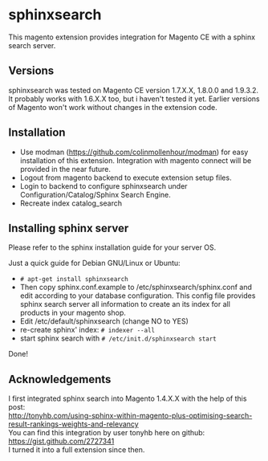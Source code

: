 sphinxsearch
============

This magento extension provides integration for Magento CE with a sphinx search server.

Versions
--------
sphinxsearch was tested on Magento CE version 1.7.X.X, 1.8.0.0 and 1.9.3.2.
It probably works with 1.6.X.X too, but i haven't tested it yet.
Earlier versions of Magento won't work without changes in the extension code. 

Installation
------------
* Use modman (https://github.com/colinmollenhour/modman) for easy installation of this extension.
Integration with magento connect will be provided in the near future.
* Logout from magento backend to execute extension setup files.
* Login to backend to configure sphinxsearch under Configuration/Catalog/Sphinx Search Engine.
* Recreate index catalog_search

Installing sphinx server
------------------------
Please refer to the sphinx installation guide for your server OS.

Just a quick guide for Debian GNU/Linux or Ubuntu:

* `# apt-get install sphinxsearch`
* Then copy sphinx.conf.example to /etc/sphinxsearch/sphinx.conf and edit according to your database configuration.
This config file provides sphinx search server all information to create an its index for all products in your magento shop.
* Edit /etc/default/sphinxsearch (change NO to YES)
* re-create sphinx' index: `# indexer --all`
* start sphinx search with `# /etc/init.d/sphinxsearch start`

Done!

Acknowledgements
----------------
I first integrated sphinx search into Magento 1.4.X.X with the help of this post:  
http://tonyhb.com/using-sphinx-within-magento-plus-optimising-search-result-rankings-weights-and-relevancy  
You can find this integration by user tonyhb here on github:  
https://gist.github.com/2727341  
I turned it into a full extension since then.

